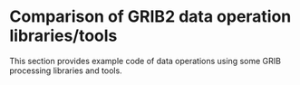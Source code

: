 # Comparison of GRIB2 data operation libraries/tools

This section provides example code of data operations using some GRIB
processing libraries and tools.
